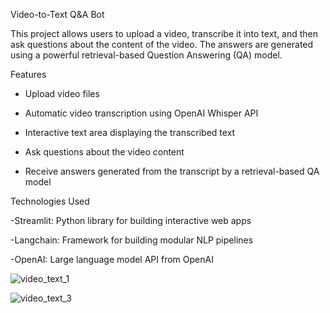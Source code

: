 Video-to-Text Q&A Bot

This project allows users to upload a video, transcribe it into text, and then ask questions about the content of the video. The answers are generated using a powerful retrieval-based Question Answering (QA) model.


Features

- Upload video files

- Automatic video transcription using OpenAI Whisper API

- Interactive text area displaying the transcribed text

- Ask questions about the video content

- Receive answers generated from the transcript by a retrieval-based QA model
  

Technologies Used

-Streamlit: Python library for building interactive web apps

-Langchain: Framework for building modular NLP pipelines

-OpenAI: Large language model API from OpenAI

![video_text_1](https://github.com/user-attachments/assets/92680309-617b-4023-91c2-f196cb20cb7a)

![video_text_3](https://github.com/user-attachments/assets/b26a9d8c-428c-46da-90bc-965d43165db7)

